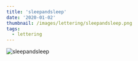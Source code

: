 ```yaml
---
title: 'sleepandsleep'
date: '2020-01-02'
thumbnail: /images/lettering/sleepandsleep.png
tags:
  - lettering
---
```


![sleepandsleep](/images/lettering/sleepandsleep.png)

